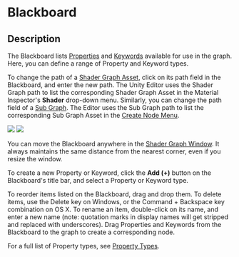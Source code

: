 # Blackboard

## Description
The Blackboard lists [Properties](https://docs.unity3d.com/Manual/SL-Properties.html) and [Keywords](Keywords) available for use in the graph. Here, you can define a range of Property and Keyword types. 

To change the path of a [Shader Graph Asset](Shader-Graph-Asset), click on its path field in the Blackboard, and enter the new path. The Unity Editor uses the Shader Graph path to list the corresponding Shader Graph Asset in the Material Inspector's **Shader** drop-down menu. Similarly, you can change the path field of a [Sub Graph](Sub-graph). The Editor uses the Sub Graph path to list the corresponding Sub Graph Asset in the [Create Node Menu](Create-Node-Menu).

![](images/blackboard_shadergraph_path.png) ![](images/blackboard_subgraph_path.png)

You can move the Blackboard anywhere in the [Shader Graph Window](Shader-Graph-Window). It always maintains the same distance from the nearest corner, even if you resize the window.

To create a new Property or Keyword, click the **Add (+)** button on the Blackboard's title bar, and select a Property or Keyword type.

To reorder items listed on the Blackboard, drag and drop them. To delete items, use the Delete key on Windows, or the Command + Backspace key combination on OS X. To rename an item, double-click on its name, and enter a new name (note: quotation marks in display names will get stripped and replaced with underscores). Drag Properties and Keywords from the Blackboard to the graph to create a corresponding node.

For a full list of Property types, see [Property Types](Property-Types).

